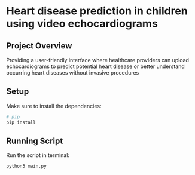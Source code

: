 # Heart disease prediction in children using video echocardiograms

## Project Overview
Providing a user-friendly interface where healthcare providers can upload echocardiograms to predict potential heart disease or better understand occurring heart diseases without invasive procedures

## Setup

Make sure to install the dependencies:

```bash
# pip
pip install
```

## Running Script

Run the script in terminal:

```bash
python3 main.py
```